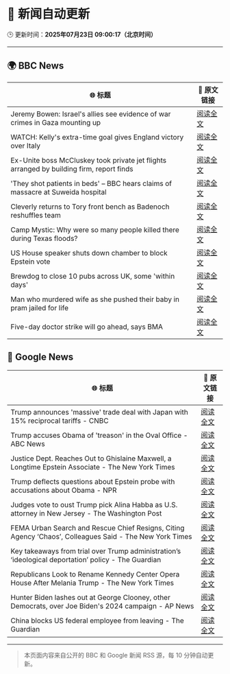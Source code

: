 # 🧠 新闻自动更新

🕒 更新时间：**2025年07月23日 09:00:17（北京时间）**

---

## 🌍 BBC News

| 🌐 标题 | 🔗 原文链接 |
|--------|-------------|
| Jeremy Bowen: Israel's allies see evidence of war crimes in Gaza mounting up | [阅读全文](https://www.bbc.com/news/articles/cp863mln0pmo) |
| WATCH: Kelly's extra-time goal gives England victory over Italy | [阅读全文](https://www.bbc.com/sport/football/videos/ckg372489wyo) |
| Ex-Unite boss McCluskey took private jet flights arranged by building firm, report finds | [阅读全文](https://www.bbc.com/news/articles/cp3kgg55410o) |
| 'They shot patients in beds' – BBC hears claims of massacre at Suweida hospital | [阅读全文](https://www.bbc.com/news/articles/cly84jn000do) |
| Cleverly returns to Tory front bench as Badenoch reshuffles team | [阅读全文](https://www.bbc.com/news/articles/c24v0j73e75o) |
| Camp Mystic: Why were so many people killed there during Texas floods? | [阅读全文](https://www.bbc.com/news/videos/clyxk9wpw3eo) |
| US House speaker shuts down chamber to block Epstein vote | [阅读全文](https://www.bbc.com/news/articles/cgjg9j0l7j9o) |
| Brewdog to close 10 pubs across UK,  some 'within days' | [阅读全文](https://www.bbc.com/news/articles/cgmw0mmxpjlo) |
| Man who murdered wife as she pushed their baby in pram jailed for life | [阅读全文](https://www.bbc.com/news/articles/cq6mn3r20p7o) |
| Five-day doctor strike will go ahead, says BMA | [阅读全文](https://www.bbc.com/news/articles/c86gz61151zo) |

## 📰 Google News

| 🌐 标题 | 🔗 原文链接 |
|--------|-------------|
| Trump announces 'massive' trade deal with Japan with 15% reciprocal tariffs - CNBC | [阅读全文](https://news.google.com/rss/articles/CBMiqAFBVV95cUxPcHJxb1FWdmxJQ2R6UlltSkhQUzEtNnpzTldBeUhfTDd1MlBWLWtNZHBveWFGWXRlU0kxRmRyVFhXWVZzV3pkcWtEZ1p2SWRoLTV4NV8tTW13OXBMclhTTFRHa214bFFMa01ISDViWXhiVlV0bnd4QWh1V21TUWdfdkpRbHNzVVhwLU1NSDhrOXhxZ0gxRUdQTWM0di12T1Q3UE9BeW5oeE_SAa4BQVVfeXFMUEJFbDRRNXc4MEQyTDZ5WEZJV0RNZFItX3JSZmYwekdWT3ZJbFZGTEdLR09JSlVWZXZxdHBkODlsRG84UlNuTFNsbkFNMkRNMzl1Zkctb05CM05XQlM3ZVRudGVnU2ZMUDFUTXV2TEo4TlhESGdHQlFkLTdOdjhlYnZ5T3RKOHFIQU93T0ZhTXpuWnhuakE5RjVvNjJadU1lU1E2SFFobW82MjlMcXln?oc=5) |
| Trump accuses Obama of 'treason' in the Oval Office - ABC News | [阅读全文](https://news.google.com/rss/articles/CBMilAFBVV95cUxPQnRBa0VyeHh1UGI4ckd5TklkeGlNM3BPNW1kSldRVHJXMUl2Vmd5aEJSTTBGanA1c1owdlFidmNlU0ZoYURsUTJFdkh2bkVyQVVCWENEc0VvS3Z4WEFac2laZE9ualVMbS1UM2JESkpyZnNWUUlvOWFfY0J4QmJPNUQxSUl2U1YxUXNydldLSmZ5bVFE0gGaAUFVX3lxTE1nT0dROEozcXVlVWU0R3dWR2J4czdJSV9TMU5UU2VtR1lkX2pOLWRReXQzZWVKUmhELTgwem9xRllWVmNzMzBaOHBkbG1mZXI4TV80cGhnLWo1Rnc3M3QwUnUwMVl5NENVRFFfMHRYNEVUMlBTX2N6RDdEdkxnQWphcEFJRlJCLURocE05bmNnV2w3YmpWZHhNeEE?oc=5) |
| Justice Dept. Reaches Out to Ghislaine Maxwell, a Longtime Epstein Associate - The New York Times | [阅读全文](https://news.google.com/rss/articles/CBMiiAFBVV95cUxQMGVkNG82OTJ5OVVxelBrN3hYbXFzdGhyUGJyM0tXV2EyR3BZT0ZIU2RkMW10WC1leUpPWFJIcmltUXhYVGVVMkhnQkdKT29sREhLQjZ1YlhsWVh2UEJST3hzblUtY0EyYnA1OEMxcnJ5QktpZFIzQUtjaHF4RFozNWt1XzJCcE9k?oc=5) |
| Trump deflects questions about Epstein probe with accusations about Obama - NPR | [阅读全文](https://news.google.com/rss/articles/CBMickFVX3lxTE9yZldaVWpLdlgzZ3NuSGtYMnp2WVpIZWpObGI4bUE5UFlLN3lqSGJaZ1dlQzRLUWpMZllHNmpoeWR6NW95OWtmV0R3ZHMzdWhGVEd5NlBvbjA4d1NlbnJYSUNsa1pYNzQ0aXhUc2hiTnozUQ?oc=5) |
| Judges vote to oust Trump pick Alina Habba as U.S. attorney in New Jersey - The Washington Post | [阅读全文](https://news.google.com/rss/articles/CBMiogFBVV95cUxNcXlNbHhpeUd4Z3lzVjJfTTZZWDRXdmNReHFoWDBJaEQ5TEVyZ2p3Yi1CMFJxN1Z1QTdMYjRCTzZhX0lzZFRCT3JjbWhFbEh5ZWFNWTBLMFkyQUJSRnNSemh5bDZ0UkJjOVRTajA4RzZaOS1VRlJBaDRqMVB2cWR4b2JOM1VJdkpEWDJYMHN4TkhPZFhDU2tGRC1VYmduRG16WWc?oc=5) |
| FEMA Urban Search and Rescue Chief Resigns, Citing Agency ‘Chaos’, Colleagues Said - The New York Times | [阅读全文](https://news.google.com/rss/articles/CBMijwFBVV95cUxOSXdKc3JMNUxiUEdIWkZ1Q0VFenZGX0hpRTVVNmFxZWZvaDZIdGNmMUFSdElDVC14WmdCRno1SzNqcTRDNHc2YVU3QVNLY1FQdzVLcURCak9QaDdkRVdIUFU3WWYtT041SlBKblgxUjNuSkczT2tuWG50ZEMyVGYza3lVN1hjR2k3M3N4RGpFMA?oc=5) |
| Key takeaways from trial over Trump administration’s ‘ideological deportation’ policy - The Guardian | [阅读全文](https://news.google.com/rss/articles/CBMivAFBVV95cUxOTTdSY3ZXa2VET3RUNTczZVA1NklyRWVPX1QxR0VxbmI4MURVN2xZQUlCbGFJS3F0d2ZCM0xZSDlhdzFKRW5rcWxjaThTNEFVYU0yd1NHM3FGelZwMkludV9hZUlaTXNuVE41d1dORTBIbk5BTlhpcV9rOEhhZkRQM0lQSmcwdkYwUjEteFNydWJLdU9ESVhPSzRTdUZTaEY1MndBUUZQa0UzQWFaWlRYaW9ycGt0VmdCN0pZdg?oc=5) |
| Republicans Look to Rename Kennedy Center Opera House After Melania Trump - The New York Times | [阅读全文](https://news.google.com/rss/articles/CBMihgFBVV95cUxOSmRMMlM5blpEbDVnMzE2SXJBaWNBZ3pCMlhGSXYtU2RXVUFWZ2ZhWDFMbHhHM0NfR0hRVks0LWN2SjExODRia2g0NnNOeWpVTzBzbUNPUXBuWGpkeHA5RG5MMmRVcUU1UVp3R0UxNVBQYnU4YVFROUdMbnRZYVFYR21DT1hsUQ?oc=5) |
| Hunter Biden lashes out at George Clooney, other Democrats, over Joe Biden's 2024 campaign - AP News | [阅读全文](https://news.google.com/rss/articles/CBMipgFBVV95cUxQOUJ2OFFvU19tRFk5alEtX0VwaUNUVlVFd2g4Q3BpU0dIMTl3ZnlKd1BJT3J2MnA4ZzVlWUc2VXdCbk81N0QxYkd6ZWVLSE40VTB5V3NHd2VCY1FicjNodFUwVHVDVkp3ZDFOeUlfR1YzcEVPNjBmZTFHdGlRaEdLZ1pXZk10Z3dwcWotcjBPNE04QkRVTEZEQXU2cGVTUXNEMFdETGVn?oc=5) |
| China blocks US federal employee from leaving - The Guardian | [阅读全文](https://news.google.com/rss/articles/CBMilgFBVV95cUxPclV0YW9Dd09aUS1ScXpBTGhmS0YzSERhM0RIcWdiVTZUcGxXRFN3RlhPb2hEMkstZkVGSGRLS2RyRFY3aGdQYlJIUW0tVUpsUFZxVkl6b3Q3UllybkVOUlVrSmpBWDNYNGY2OXlFYm5GNld3MzRCV2labV8tU2k3ZVBYbmlZZjR3UWJIVm1MMVJSYXY4OGc?oc=5) |

---
> 本页面内容来自公开的 BBC 和 Google 新闻 RSS 源，每 10 分钟自动更新。